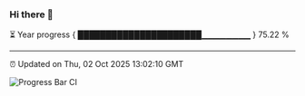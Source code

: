 ### Hi there 👋

⏳ Year progress { ██████████████████████▁▁▁▁▁▁▁▁ } 75.22 %

---

⏰ Updated on Thu, 02 Oct 2025 13:02:10 GMT

![Progress Bar CI](https://github.com/IshwaranRudhara/GIT-ACTION/workflows/Progress%20Bar%20CI/badge.svg)
